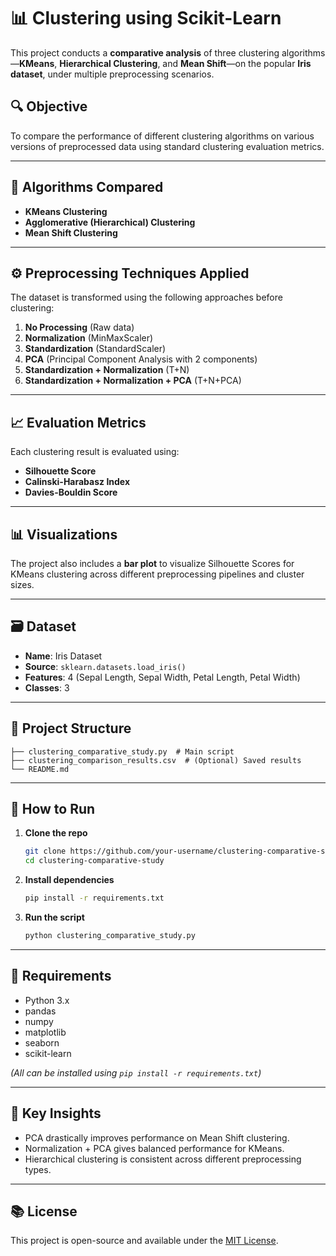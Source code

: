 # 📊 Clustering using Scikit-Learn

This project conducts a **comparative analysis** of three clustering algorithms—**KMeans**, **Hierarchical Clustering**, and **Mean Shift**—on the popular **Iris dataset**, under multiple preprocessing scenarios.

## 🔍 Objective

To compare the performance of different clustering algorithms on various versions of preprocessed data using standard clustering evaluation metrics.

---

## 🧠 Algorithms Compared

- **KMeans Clustering**
- **Agglomerative (Hierarchical) Clustering**
- **Mean Shift Clustering**

---

## ⚙️ Preprocessing Techniques Applied

The dataset is transformed using the following approaches before clustering:

1. **No Processing** (Raw data)
2. **Normalization** (MinMaxScaler)
3. **Standardization** (StandardScaler)
4. **PCA** (Principal Component Analysis with 2 components)
5. **Standardization + Normalization** (T+N)
6. **Standardization + Normalization + PCA** (T+N+PCA)

---

## 📈 Evaluation Metrics

Each clustering result is evaluated using:

- **Silhouette Score**
- **Calinski-Harabasz Index**
- **Davies-Bouldin Score**

---

## 📊 Visualizations

The project also includes a **bar plot** to visualize Silhouette Scores for KMeans clustering across different preprocessing pipelines and cluster sizes.

---

## 🗃️ Dataset

- **Name**: Iris Dataset
- **Source**: `sklearn.datasets.load_iris()`
- **Features**: 4 (Sepal Length, Sepal Width, Petal Length, Petal Width)
- **Classes**: 3

---

## 📁 Project Structure

```
├── clustering_comparative_study.py  # Main script
├── clustering_comparison_results.csv  # (Optional) Saved results
└── README.md
```

---

## 🚀 How to Run

1. **Clone the repo**
   ```bash
   git clone https://github.com/your-username/clustering-comparative-study.git
   cd clustering-comparative-study
   ```

2. **Install dependencies**
   ```bash
   pip install -r requirements.txt
   ```

3. **Run the script**
   ```bash
   python clustering_comparative_study.py
   ```

---

## 📝 Requirements

- Python 3.x
- pandas
- numpy
- matplotlib
- seaborn
- scikit-learn

*(All can be installed using `pip install -r requirements.txt`)*

---

## 📌 Key Insights

- PCA drastically improves performance on Mean Shift clustering.
- Normalization + PCA gives balanced performance for KMeans.
- Hierarchical clustering is consistent across different preprocessing types.

---


## 📚 License

This project is open-source and available under the [MIT License](LICENSE).
